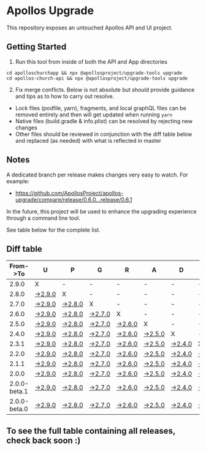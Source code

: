 # Apollos Upgrade

This repository exposes an untouched Apollos API and UI project.

## Getting Started

1. Run this tool from inside of both the API and App directories

```
cd apolloschurchapp && npx @apollosproject/upgrade-tools upgrade
cd apollos-church-api && npx @apollosproject/upgrade-tools upgrade
```

2. Fix merge conflicts. Below is not absolute but should provide guidance and tips as to how to carry out resolve.
* Lock files (podfile, yarn), fragments, and local graphQL files can be removed entirely and then will get updated when running `yarn`
* Native files (build.gradle & info.plist) can be resolved by rejecting new changes
* Other files should be reviewed in conjunction with the diff table below and replaced (as needed) with what is reflected in master

## Notes

A dedicated branch per release makes changes very easy
to watch. For example:

* https://github.com/ApollosProject/apollos-upgrade/compare/release/0.6.0...release/0.6.1

In the future, this project will be used to enhance the upgrading experience through a command line tool.

See table below for the complete list.

## Diff table

| From->To     | U                                                                                                        | P                                                                                                        | G                                                                                                        | R                                                                                                        | A                                                                                                        | D                                                                                                        | E                                                                                                        |                                                                                                          | T                                                                                                        | I                                                                                                        | M                                                                                                                      | E   |
| ------------ | -------------------------------------------------------------------------------------------------------- | -------------------------------------------------------------------------------------------------------- | -------------------------------------------------------------------------------------------------------- | -------------------------------------------------------------------------------------------------------- | -------------------------------------------------------------------------------------------------------- | -------------------------------------------------------------------------------------------------------- | -------------------------------------------------------------------------------------------------------- | -------------------------------------------------------------------------------------------------------- | -------------------------------------------------------------------------------------------------------- | -------------------------------------------------------------------------------------------------------- | ---------------------------------------------------------------------------------------------------------------------- | --- |
| 2.9.0        | X                                                                                                        | -                                                                                                        | -                                                                                                        | -                                                                                                        | -                                                                                                        | -                                                                                                        | -                                                                                                        | -                                                                                                        | -                                                                                                        | -                                                                                                        | -                                                                                                                      | -   |
| 2.8.0        | [->2.9.0](https://github.com/ApollosProject/apollos-upgrade/compare/release/2.8.0..release/2.9.0)        | X                                                                                                        | -                                                                                                        | -                                                                                                        | -                                                                                                        | -                                                                                                        | -                                                                                                        | -                                                                                                        | -                                                                                                        | -                                                                                                        | -                                                                                                                      | -   |
| 2.7.0        | [->2.9.0](https://github.com/ApollosProject/apollos-upgrade/compare/release/2.7.0..release/2.9.0)        | [->2.8.0](https://github.com/ApollosProject/apollos-upgrade/compare/release/2.7.0..release/2.8.0)        | X                                                                                                        | -                                                                                                        | -                                                                                                        | -                                                                                                        | -                                                                                                        | -                                                                                                        | -                                                                                                        | -                                                                                                        | -                                                                                                                      | -   |
| 2.6.0        | [->2.9.0](https://github.com/ApollosProject/apollos-upgrade/compare/release/2.6.0..release/2.9.0)        | [->2.8.0](https://github.com/ApollosProject/apollos-upgrade/compare/release/2.6.0..release/2.8.0)        | [->2.7.0](https://github.com/ApollosProject/apollos-upgrade/compare/release/2.6.0..release/2.7.0)        | X                                                                                                        | -                                                                                                        | -                                                                                                        | -                                                                                                        | -                                                                                                        | -                                                                                                        | -                                                                                                        | -                                                                                                                      | -   |
| 2.5.0        | [->2.9.0](https://github.com/ApollosProject/apollos-upgrade/compare/release/2.5.0..release/2.9.0)        | [->2.8.0](https://github.com/ApollosProject/apollos-upgrade/compare/release/2.5.0..release/2.8.0)        | [->2.7.0](https://github.com/ApollosProject/apollos-upgrade/compare/release/2.5.0..release/2.7.0)        | [->2.6.0](https://github.com/ApollosProject/apollos-upgrade/compare/release/2.5.0..release/2.6.0)        | X                                                                                                        | -                                                                                                        | -                                                                                                        | -                                                                                                        | -                                                                                                        | -                                                                                                        | -                                                                                                                      | -   |
| 2.4.0        | [->2.9.0](https://github.com/ApollosProject/apollos-upgrade/compare/release/2.4.0..release/2.9.0)        | [->2.8.0](https://github.com/ApollosProject/apollos-upgrade/compare/release/2.4.0..release/2.8.0)        | [->2.7.0](https://github.com/ApollosProject/apollos-upgrade/compare/release/2.4.0..release/2.7.0)        | [->2.6.0](https://github.com/ApollosProject/apollos-upgrade/compare/release/2.4.0..release/2.6.0)        | [->2.5.0](https://github.com/ApollosProject/apollos-upgrade/compare/release/2.4.0..release/2.5.0)        | X                                                                                                        | -                                                                                                        | -                                                                                                        | -                                                                                                        | -                                                                                                        | -                                                                                                                      | -   |
| 2.3.1        | [->2.9.0](https://github.com/ApollosProject/apollos-upgrade/compare/release/2.3.1..release/2.9.0)        | [->2.8.0](https://github.com/ApollosProject/apollos-upgrade/compare/release/2.3.1..release/2.8.0)        | [->2.7.0](https://github.com/ApollosProject/apollos-upgrade/compare/release/2.3.1..release/2.7.0)        | [->2.6.0](https://github.com/ApollosProject/apollos-upgrade/compare/release/2.3.1..release/2.6.0)        | [->2.5.0](https://github.com/ApollosProject/apollos-upgrade/compare/release/2.3.1..release/2.5.0)        | [->2.4.0](https://github.com/ApollosProject/apollos-upgrade/compare/release/2.3.1..release/2.4.0)        | X                                                                                                        | -                                                                                                        | -                                                                                                        | -                                                                                                        | -                                                                                                                      | -   |
| 2.2.0        | [->2.9.0](https://github.com/ApollosProject/apollos-upgrade/compare/release/2.2.0..release/2.9.0)        | [->2.8.0](https://github.com/ApollosProject/apollos-upgrade/compare/release/2.2.0..release/2.8.0)        | [->2.7.0](https://github.com/ApollosProject/apollos-upgrade/compare/release/2.2.0..release/2.7.0)        | [->2.6.0](https://github.com/ApollosProject/apollos-upgrade/compare/release/2.2.0..release/2.6.0)        | [->2.5.0](https://github.com/ApollosProject/apollos-upgrade/compare/release/2.2.0..release/2.5.0)        | [->2.4.0](https://github.com/ApollosProject/apollos-upgrade/compare/release/2.2.0..release/2.4.0)        | [->2.3.1](https://github.com/ApollosProject/apollos-upgrade/compare/release/2.2.0..release/2.3.1)        | X                                                                                                        | -                                                                                                        | -                                                                                                        | -                                                                                                                      | -   |
| 2.1.1        | [->2.9.0](https://github.com/ApollosProject/apollos-upgrade/compare/release/2.1.1..release/2.9.0)        | [->2.8.0](https://github.com/ApollosProject/apollos-upgrade/compare/release/2.1.1..release/2.8.0)        | [->2.7.0](https://github.com/ApollosProject/apollos-upgrade/compare/release/2.1.1..release/2.7.0)        | [->2.6.0](https://github.com/ApollosProject/apollos-upgrade/compare/release/2.1.1..release/2.6.0)        | [->2.5.0](https://github.com/ApollosProject/apollos-upgrade/compare/release/2.1.1..release/2.5.0)        | [->2.4.0](https://github.com/ApollosProject/apollos-upgrade/compare/release/2.1.1..release/2.4.0)        | [->2.3.1](https://github.com/ApollosProject/apollos-upgrade/compare/release/2.1.1..release/2.3.1)        | [->2.2.0](https://github.com/ApollosProject/apollos-upgrade/compare/release/2.1.1..release/2.2.0)        | X                                                                                                        | -                                                                                                        | -                                                                                                                      | -   |
| 2.0.0        | [->2.9.0](https://github.com/ApollosProject/apollos-upgrade/compare/release/2.0.0..release/2.9.0)        | [->2.8.0](https://github.com/ApollosProject/apollos-upgrade/compare/release/2.0.0..release/2.8.0)        | [->2.7.0](https://github.com/ApollosProject/apollos-upgrade/compare/release/2.0.0..release/2.7.0)        | [->2.6.0](https://github.com/ApollosProject/apollos-upgrade/compare/release/2.0.0..release/2.6.0)        | [->2.5.0](https://github.com/ApollosProject/apollos-upgrade/compare/release/2.0.0..release/2.5.0)        | [->2.4.0](https://github.com/ApollosProject/apollos-upgrade/compare/release/2.0.0..release/2.4.0)        | [->2.3.1](https://github.com/ApollosProject/apollos-upgrade/compare/release/2.0.0..release/2.3.1)        | [->2.2.0](https://github.com/ApollosProject/apollos-upgrade/compare/release/2.0.0..release/2.2.0)        | [->2.1.1](https://github.com/ApollosProject/apollos-upgrade/compare/release/2.0.0..release/2.1.1)        | X                                                                                                        | -                                                                                                                      | -   |
| 2.0.0-beta.1 | [->2.9.0](https://github.com/ApollosProject/apollos-upgrade/compare/release/2.0.0-beta.1..release/2.9.0) | [->2.8.0](https://github.com/ApollosProject/apollos-upgrade/compare/release/2.0.0-beta.1..release/2.8.0) | [->2.7.0](https://github.com/ApollosProject/apollos-upgrade/compare/release/2.0.0-beta.1..release/2.7.0) | [->2.6.0](https://github.com/ApollosProject/apollos-upgrade/compare/release/2.0.0-beta.1..release/2.6.0) | [->2.5.0](https://github.com/ApollosProject/apollos-upgrade/compare/release/2.0.0-beta.1..release/2.5.0) | [->2.4.0](https://github.com/ApollosProject/apollos-upgrade/compare/release/2.0.0-beta.1..release/2.4.0) | [->2.3.1](https://github.com/ApollosProject/apollos-upgrade/compare/release/2.0.0-beta.1..release/2.3.1) | [->2.2.0](https://github.com/ApollosProject/apollos-upgrade/compare/release/2.0.0-beta.1..release/2.2.0) | [->2.1.1](https://github.com/ApollosProject/apollos-upgrade/compare/release/2.0.0-beta.1..release/2.1.1) | [->2.0.0](https://github.com/ApollosProject/apollos-upgrade/compare/release/2.0.0-beta.1..release/2.0.0) | X                                                                                                                      | -   |
| 2.0.0-beta.0 | [->2.9.0](https://github.com/ApollosProject/apollos-upgrade/compare/release/2.0.0-beta.0..release/2.9.0) | [->2.8.0](https://github.com/ApollosProject/apollos-upgrade/compare/release/2.0.0-beta.0..release/2.8.0) | [->2.7.0](https://github.com/ApollosProject/apollos-upgrade/compare/release/2.0.0-beta.0..release/2.7.0) | [->2.6.0](https://github.com/ApollosProject/apollos-upgrade/compare/release/2.0.0-beta.0..release/2.6.0) | [->2.5.0](https://github.com/ApollosProject/apollos-upgrade/compare/release/2.0.0-beta.0..release/2.5.0) | [->2.4.0](https://github.com/ApollosProject/apollos-upgrade/compare/release/2.0.0-beta.0..release/2.4.0) | [->2.3.1](https://github.com/ApollosProject/apollos-upgrade/compare/release/2.0.0-beta.0..release/2.3.1) | [->2.2.0](https://github.com/ApollosProject/apollos-upgrade/compare/release/2.0.0-beta.0..release/2.2.0) | [->2.1.1](https://github.com/ApollosProject/apollos-upgrade/compare/release/2.0.0-beta.0..release/2.1.1) | [->2.0.0](https://github.com/ApollosProject/apollos-upgrade/compare/release/2.0.0-beta.0..release/2.0.0) | [->2.0.0-beta.1](https://github.com/ApollosProject/apollos-upgrade/compare/release/2.0.0-beta.0..release/2.0.0-beta.1) | X   |

## To see the full table containing all releases, check back soon :)
